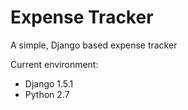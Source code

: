 Expense Tracker
===============

A simple, Django based expense tracker

Current environment: 

* Django 1.5.1
* Python 2.7


